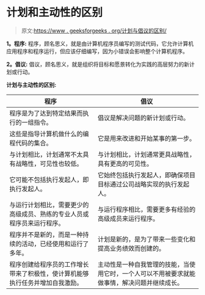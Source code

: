 # 计划和主动性的区别

> 原文:[https://www . geeksforgeeks . org/计划与倡议的区别/](https://www.geeksforgeeks.org/difference-between-program-and-initiative/)

**1。程序:**
程序，顾名思义，就是由计算机程序员编写的测试代码，它允许计算机应用程序和程序运行，但应该仔细编写，因为小错误会影响整个计算机程序。

**2。倡议:**
倡议，顾名思义，就是组织将目标和愿景转化为实践的高层努力的新计划或行动。

**计划与主动性的区别:**

<center>

| 程序 | 倡议 |
| --- | --- |
| 程序是为了达到特定结果而执行的一组指令。 | 倡议是解决问题的新计划或行动。 |
| 这些是指导计算机做什么的编程代码的集合。 | 它是用来改进和开始某事的第一步。 |
| 与计划相比，计划通常不太具有战略性，可见性也较低。 | 与计划相比，计划通常更具战略性，具有更高的可见性。 |
| 它可能不包括执行发起人，即执行发起人。 | 它始终包括执行发起人，即确保项目目标通过公司战略实现的执行发起人。 |
| 与运行计划相比，需要更少的高级成员、熟练的专业人员或程序员来运行程序。 | 与运行程序相比，需要更多有经验的高级成员来运行程序。 |
| 程序并不是新的，而是一种持续的活动，已经使用和运行了多年。 | 计划是新的，是为了带来一些变化和提高业务绩效而创建的。 |
| 程序创建给程序员的工作增长带来了积极性，使计算机能够执行任务并增加自我激励。 | 主动性是一种自我管理的技能，当使用它时，一个人可以不用被要求就能做事情，解决问题并继续成长。 |

</center>